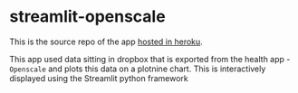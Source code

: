 # streamlit-openscale

This is the source repo of the app [hosted in heroku](http://awsinstances.alexsanjoseph.com/).

This app used data sitting in dropbox that is exported from the health app - `Openscale` and plots this data on a plotnine chart. 
This is interactively displayed using the Streamlit python framework

